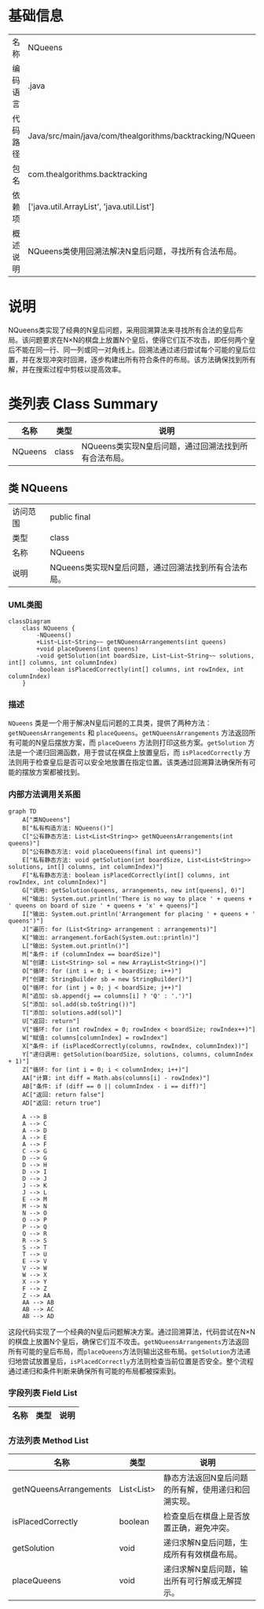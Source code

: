# 基础信息

|      |      |
|------|------|
| 名称 | NQueens |
| 编码语言 | .java |
| 代码路径 | Java/src/main/java/com/thealgorithms/backtracking/NQueens.java |
| 包名 | com.thealgorithms.backtracking |
| 依赖项 | ['java.util.ArrayList', 'java.util.List'] |
| 概述说明 | NQueens类使用回溯法解决N皇后问题，寻找所有合法布局。 |

# 说明

NQueens类实现了经典的N皇后问题，采用回溯算法来寻找所有合法的皇后布局。该问题要求在N×N的棋盘上放置N个皇后，使得它们互不攻击，即任何两个皇后不能在同一行、同一列或同一对角线上。回溯法通过递归尝试每个可能的皇后位置，并在发现冲突时回溯，逐步构建出所有符合条件的布局。该方法确保找到所有解，并在搜索过程中剪枝以提高效率。

# 类列表 Class Summary

| 名称   | 类型  | 说明 |
|-------|------|-------------|
| NQueens | class | NQueens类实现N皇后问题，通过回溯法找到所有合法布局。 |



## 类 NQueens

|      |      |
|------|------|
| 访问范围 | public final |
| 类型 | class |
| 名称 | NQueens |
| 说明 | NQueens类实现N皇后问题，通过回溯法找到所有合法布局。 |


### UML类图

```mermaid
classDiagram
    class NQueens {
        -NQueens()
        +List~List~String~~ getNQueensArrangements(int queens)
        +void placeQueens(int queens)
        -void getSolution(int boardSize, List~List~String~~ solutions, int[] columns, int columnIndex)
        -boolean isPlacedCorrectly(int[] columns, int rowIndex, int columnIndex)
    }
```

### 描述
`NQueens` 类是一个用于解决N皇后问题的工具类，提供了两种方法：`getNQueensArrangements` 和 `placeQueens`。`getNQueensArrangements` 方法返回所有可能的N皇后摆放方案，而 `placeQueens` 方法则打印这些方案。`getSolution` 方法是一个递归回溯函数，用于尝试在棋盘上放置皇后，而 `isPlacedCorrectly` 方法则用于检查皇后是否可以安全地放置在指定位置。该类通过回溯算法确保所有可能的摆放方案都被找到。


### 内部方法调用关系图

```mermaid
graph TD
    A["类NQueens"]
    B["私有构造方法: NQueens()"]
    C["公有静态方法: List<List<String>> getNQueensArrangements(int queens)"]
    D["公有静态方法: void placeQueens(final int queens)"]
    E["私有静态方法: void getSolution(int boardSize, List<List<String>> solutions, int[] columns, int columnIndex)"]
    F["私有静态方法: boolean isPlacedCorrectly(int[] columns, int rowIndex, int columnIndex)"]
    G["调用: getSolution(queens, arrangements, new int[queens], 0)"]
    H["输出: System.out.println('There is no way to place ' + queens + ' queens on board of size ' + queens + 'x' + queens)"]
    I["输出: System.out.println('Arrangement for placing ' + queens + ' queens')"]
    J["遍历: for (List<String> arrangement : arrangements)"]
    K["输出: arrangement.forEach(System.out::println)"]
    L["输出: System.out.println()"]
    M["条件: if (columnIndex == boardSize)"]
    N["创建: List<String> sol = new ArrayList<String>()"]
    O["循环: for (int i = 0; i < boardSize; i++)"]
    P["创建: StringBuilder sb = new StringBuilder()"]
    Q["循环: for (int j = 0; j < boardSize; j++)"]
    R["追加: sb.append(j == columns[i] ? 'Q' : '.')"]
    S["添加: sol.add(sb.toString())"]
    T["添加: solutions.add(sol)"]
    U["返回: return"]
    V["循环: for (int rowIndex = 0; rowIndex < boardSize; rowIndex++)"]
    W["赋值: columns[columnIndex] = rowIndex"]
    X["条件: if (isPlacedCorrectly(columns, rowIndex, columnIndex))"]
    Y["递归调用: getSolution(boardSize, solutions, columns, columnIndex + 1)"]
    Z["循环: for (int i = 0; i < columnIndex; i++)"]
    AA["计算: int diff = Math.abs(columns[i] - rowIndex)"]
    AB["条件: if (diff == 0 || columnIndex - i == diff)"]
    AC["返回: return false"]
    AD["返回: return true"]

    A --> B
    A --> C
    A --> D
    A --> E
    A --> F
    C --> G
    D --> G
    D --> H
    D --> I
    D --> J
    J --> K
    J --> L
    E --> M
    M --> N
    N --> O
    O --> P
    P --> Q
    Q --> R
    R --> S
    S --> T
    T --> U
    E --> V
    V --> W
    W --> X
    X --> Y
    F --> Z
    Z --> AA
    AA --> AB
    AB --> AC
    AB --> AD
```

这段代码实现了一个经典的N皇后问题解决方案。通过回溯算法，代码尝试在N×N的棋盘上放置N个皇后，确保它们互不攻击。`getNQueensArrangements`方法返回所有可能的皇后布局，而`placeQueens`方法则输出这些布局。`getSolution`方法递归地尝试放置皇后，`isPlacedCorrectly`方法则检查当前位置是否安全。整个流程通过递归和条件判断来确保所有可能的布局都被探索到。

### 字段列表 Field List

| 名称  | 类型  | 说明 |
|-------|-------|------|

### 方法列表 Method List

| 名称  | 类型  | 说明 |
|-------|-------|------|
| getNQueensArrangements | List<List<String>> | 静态方法返回N皇后问题的所有解，使用递归和回溯实现。 |
| isPlacedCorrectly | boolean | 检查皇后在棋盘上是否放置正确，避免冲突。 |
| getSolution | void | 递归求解N皇后问题，生成所有有效棋盘布局。 |
| placeQueens | void | 递归求解N皇后问题，输出所有可行解或无解提示。 |




